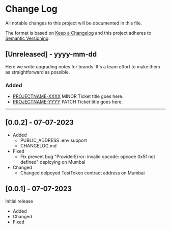 
# Change Log
All notable changes to this project will be documented in this file.
 
The format is based on [Keep a Changelog](http://keepachangelog.com/)
and this project adheres to [Semantic Versioning](http://semver.org/).
 
## [Unreleased] - yyyy-mm-dd
 
Here we write upgrading notes for brands. It's a team effort to make them as
straightforward as possible.
 
### Added
- [PROJECTNAME-XXXX](http://tickets.projectname.com/browse/PROJECTNAME-XXXX)
  MINOR Ticket title goes here.
- [PROJECTNAME-YYYY](http://tickets.projectname.com/browse/PROJECTNAME-YYYY)
  PATCH Ticket title goes here.

---------------------------------------------------------------------------------------------------------

## [0.0.2] - 07-07-2023 
- Added
	- PUBLIC_ADDRESS .env support
	- CHANGELOG.md
- Fixed
	- Fix prevent bug "ProviderError: invalid opcode: opcode 0x5f not defined" deploying on Mumbai
- Changed
	- Changed delpoyed TestToken contract address on Mumbai

## [0.0.1] - 07-07-2023 
Initial release
- Added
- Changed
- Fixed